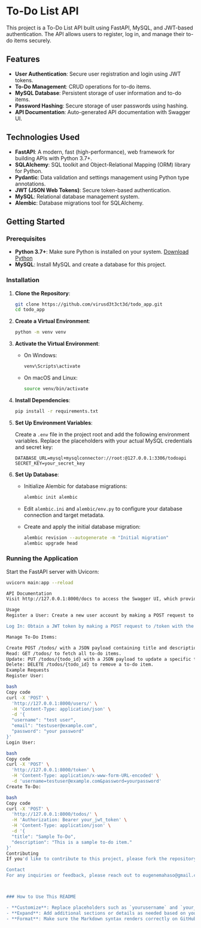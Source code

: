 # To-Do List API

This project is a To-Do List API built using FastAPI, MySQL, and JWT-based authentication. The API allows users to register, log in, and manage their to-do items securely.

## Features

- **User Authentication**: Secure user registration and login using JWT tokens.
- **To-Do Management**: CRUD operations for to-do items.
- **MySQL Database**: Persistent storage of user information and to-do items.
- **Password Hashing**: Secure storage of user passwords using hashing.
- **API Documentation**: Auto-generated API documentation with Swagger UI.

## Technologies Used

- **FastAPI**: A modern, fast (high-performance), web framework for building APIs with Python 3.7+.
- **SQLAlchemy**: SQL toolkit and Object-Relational Mapping (ORM) library for Python.
- **Pydantic**: Data validation and settings management using Python type annotations.
- **JWT (JSON Web Tokens)**: Secure token-based authentication.
- **MySQL**: Relational database management system.
- **Alembic**: Database migrations tool for SQLAlchemy.

## Getting Started

### Prerequisites

- **Python 3.7+**: Make sure Python is installed on your system. [Download Python](https://www.python.org/downloads/)
- **MySQL**: Install MySQL and create a database for this project.

### Installation

1. **Clone the Repository**:

    ```bash
    git clone https://github.com/virusd3t3ct3d/todo_app.git
    cd todo_app
    ```

2. **Create a Virtual Environment**:

    ```bash
    python -m venv venv
    ```

3. **Activate the Virtual Environment**:

    - On Windows:
      ```bash
      venv\Scripts\activate
      ```
    - On macOS and Linux:
      ```bash
      source venv/bin/activate
      ```

4. **Install Dependencies**:

    ```bash
    pip install -r requirements.txt
    ```

5. **Set Up Environment Variables**:

    Create a `.env` file in the project root and add the following environment variables. Replace the placeholders with your actual MySQL credentials and secret key:

    ```env
    DATABASE_URL=mysql+mysqlconnector://root:@127.0.0.1:3306/todoapi
    SECRET_KEY=your_secret_key
    ```

6. **Set Up Database**:

    - Initialize Alembic for database migrations:
    
      ```bash
      alembic init alembic
      ```

    - Edit `alembic.ini` and `alembic/env.py` to configure your database connection and target metadata.

    - Create and apply the initial database migration:
    
      ```bash
      alembic revision --autogenerate -m "Initial migration"
      alembic upgrade head
      ```

### Running the Application

Start the FastAPI server with Uvicorn:

```bash
uvicorn main:app --reload

API Documentation
Visit http://127.0.0.1:8000/docs to access the Swagger UI, which provides an interactive interface for testing the API endpoints.

Usage
Register a User: Create a new user account by making a POST request to /users/ with the user's details.

Log In: Obtain a JWT token by making a POST request to /token with the user's email and password.

Manage To-Do Items:

Create POST /todos/ with a JSON payload containing title and description.
Read: GET /todos/ to fetch all to-do items.
Update: PUT /todos/{todo_id} with a JSON payload to update a specific to-do item.
Delete: DELETE /todos/{todo_id} to remove a to-do item.
Example Requests
Register User:

bash
Copy code
curl -X 'POST' \
  'http://127.0.0.1:8000/users/' \
  -H 'Content-Type: application/json' \
  -d '{
  "username": "test user",
  "email": "testuser@example.com",
  "password": "your password"
}'
Login User:

bash
Copy code
curl -X 'POST' \
  'http://127.0.0.1:8000/token' \
  -H 'Content-Type: application/x-www-form-URL-encoded' \
  -d 'username=testuser@example.com&password=yourpassword'
Create To-Do:

bash
Copy code
curl -X 'POST' \
  'http://127.0.0.1:8000/todos/' \
  -H 'Authorization: Bearer your_jwt_token' \
  -H 'Content-Type: application/json' \
  -d '{
  "title": "Sample To-Do",
  "description": "This is a sample to-do item."
}'
Contributing
If you'd like to contribute to this project, please fork the repository and use a feature branch. Pull requests are welcome.

Contact
For any inquiries or feedback, please reach out to eugenemahaso@gmail.com.



### How to Use This README

- **Customize**: Replace placeholders such as `yourusername` and `your_secret_key` with actual values specific to your setup.
- **Expand**: Add additional sections or details as needed based on your project’s complexity or specific setup instructions.
- **Format**: Make sure the Markdown syntax renders correctly on GitHub by previewing the file on your repository page.






